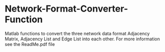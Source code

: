 # Network-Format-Converter-Function
Matlab functions to convert the three network data format Adjacency Matrix, Adjacency List and Edge List into each other. For more information see the ReadMe.pdf file
